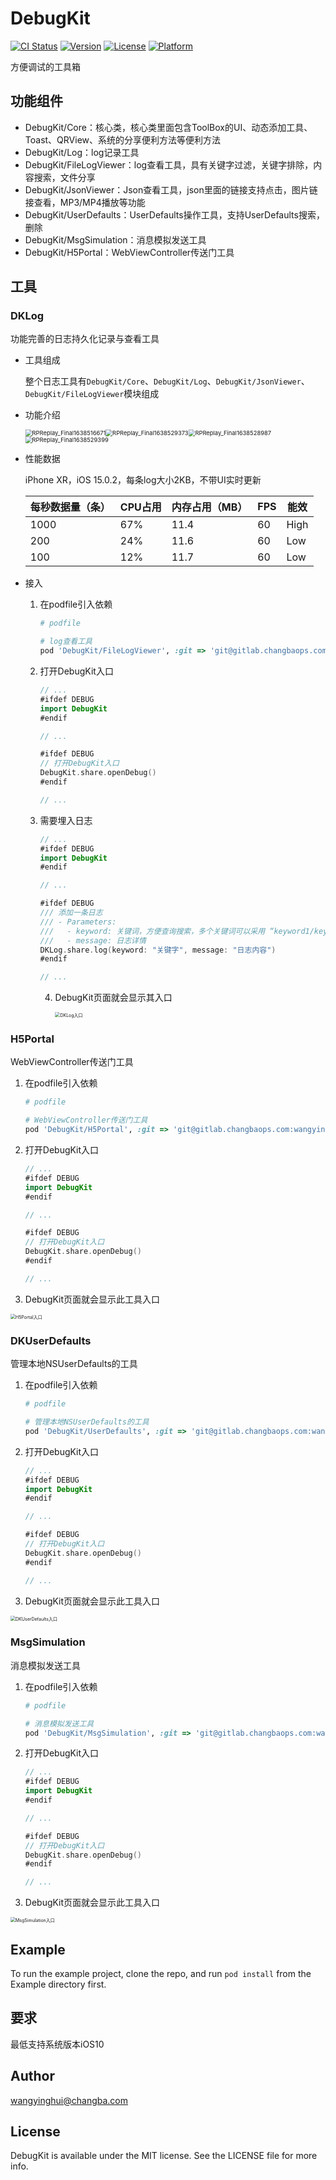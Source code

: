# DebugKit

[![CI Status](https://img.shields.io/travis/iyinghui@163.com/DebugKit.svg?style=flat)](https://travis-ci.org/iyinghui@163.com/DebugKit)
[![Version](https://img.shields.io/cocoapods/v/DebugKit.svg?style=flat)](https://cocoapods.org/pods/DebugKit)
[![License](https://img.shields.io/cocoapods/l/DebugKit.svg?style=flat)](https://cocoapods.org/pods/DebugKit)
[![Platform](https://img.shields.io/cocoapods/p/DebugKit.svg?style=flat)](https://cocoapods.org/pods/DebugKit)

方便调试的工具箱

## 功能组件

- DebugKit/Core：核心类，核心类里面包含ToolBox的UI、动态添加工具、Toast、QRView、系统的分享便利方法等便利方法
- DebugKit/Log：log记录工具
- DebugKit/FileLogViewer：log查看工具，具有关键字过滤，关键字排除，内容搜索，文件分享
- DebugKit/JsonViewer：Json查看工具，json里面的链接支持点击，图片链接查看，MP3/MP4播放等功能
- DebugKit/UserDefaults：UserDefaults操作工具，支持UserDefaults搜索，删除
- DebugKit/MsgSimulation：消息模拟发送工具
- DebugKit/H5Portal：WebViewController传送门工具

## 工具

### DKLog

功能完善的日志持久化记录与查看工具

- 工具组成

  整个日志工具有`DebugKit/Core`、`DebugKit/Log`、`DebugKit/JsonViewer`、`DebugKit/FileLogViewer`模块组成

- 功能介绍

  <img src="Docs/img/RPReplay_Final1638516671.gif" alt="RPReplay_Final1638516671" style="zoom: 67%;" /><img src="Docs/img/RPReplay_Final1638529373.gif" alt="RPReplay_Final1638529373" style="zoom: 67%;" /><img src="Docs/img/RPReplay_Final1638528987.gif" alt="RPReplay_Final1638528987" style="zoom: 67%;" /><img src="Docs/img/RPReplay_Final1638529399.gif" alt="RPReplay_Final1638529399" style="zoom:67%;" />

  

- 性能数据

  iPhone XR，iOS 15.0.2，每条log大小2KB，不带UI实时更新

  | 每秒数据量（条） | CPU占用 | 内存占用（MB） | FPS  | 能效 |
  | ---------------- | ------- | -------------- | ---- | ---- |
  | 1000             | 67%     | 11.4           | 60   | High |
  | 200              | 24%     | 11.6           | 60   | Low  |
  | 100              | 12%     | 11.7           | 60   | Low  |
  
  
  
- 接入

  1. 在podfile引入依赖

     ```ruby
     # podfile
     
     # log查看工具
     pod 'DebugKit/FileLogViewer', :git => 'git@gitlab.changbaops.com:wangyinghui/DebugKit.git', :configurations => ['Debug']
     ```

  2. 打开DebugKit入口

     ```swift
     // ...
     #ifdef DEBUG
     import DebugKit
     #endif
     
     // ...
     
     #ifdef DEBUG  
     // 打开DebugKit入口
     DebugKit.share.openDebug()
     #endif
     
     // ...
     
     ```

  3. 需要埋入日志

     ```swift
     // ...
     #ifdef DEBUG
     import DebugKit
     #endif
     
     // ...
     
     #ifdef DEBUG  
     /// 添加一条日志
     /// - Parameters:
     ///   - keyword: 关键词，方便查询搜索，多个关键词可以采用 “keyword1/keyword2”
     ///   - message: 日志详情
     DKLog.share.log(keyword: "关键字", message: "日志内容")
     #endif
     
     // ...
     
     
     ```

     4. DebugKit页面就会显示其入口

        <img src="Docs/img/DKLog入口.jpg" alt="DKLog入口" style="zoom:50%;" />

### H5Portal

WebViewController传送门工具

1. 在podfile引入依赖

   ```ruby
   # podfile
   
   # WebViewController传送门工具
   pod 'DebugKit/H5Portal', :git => 'git@gitlab.changbaops.com:wangyinghui/DebugKit.git', :configurations => ['Debug']
   ```

2. 打开DebugKit入口

   ```swift
   // ...
   #ifdef DEBUG
   import DebugKit
   #endif
   
   // ...
   
   #ifdef DEBUG  
   // 打开DebugKit入口
   DebugKit.share.openDebug()
   #endif
   
   // ...
   
   ```

3.  DebugKit页面就会显示此工具入口

   <img src="Docs/img/H5Portal入口.jpg" alt="H5Portal入口" style="zoom: 50%;" />

### DKUserDefaults

管理本地NSUserDefaults的工具

1. 在podfile引入依赖

   ```ruby
   # podfile
   
   # 管理本地NSUserDefaults的工具
   pod 'DebugKit/UserDefaults', :git => 'git@gitlab.changbaops.com:wangyinghui/DebugKit.git', :configurations => ['Debug']
   ```

2. 打开DebugKit入口

   ```swift
   // ...
   #ifdef DEBUG
   import DebugKit
   #endif
   
   // ...
   
   #ifdef DEBUG  
   // 打开DebugKit入口
   DebugKit.share.openDebug()
   #endif
   
   // ...
   
   ```

3.   DebugKit页面就会显示此工具入口

   <img src="Docs/img/DKUserDefaults入口.jpg" alt="DKUserDefaults入口" style="zoom: 50%;" />

### MsgSimulation

消息模拟发送工具

1. 在podfile引入依赖

   ```ruby
   # podfile
   
   # 消息模拟发送工具
   pod 'DebugKit/MsgSimulation', :git => 'git@gitlab.changbaops.com:wangyinghui/DebugKit.git', :configurations => ['Debug']
   ```

2. 打开DebugKit入口

   ```swift
   // ...
   #ifdef DEBUG
   import DebugKit
   #endif
   
   // ...
   
   #ifdef DEBUG  
   // 打开DebugKit入口
   DebugKit.share.openDebug()
   #endif
   
   // ...
   
   ```

3.   DebugKit页面就会显示此工具入口

   <img src="Docs/img/MsgSimulation入口.jpg" alt="MsgSimulation入口" style="zoom: 50%;" />

## Example

To run the example project, clone the repo, and run `pod install` from the Example directory first.

## 要求

最低支持系统版本iOS10

## Author

wangyinghui@changba.com

## License

DebugKit is available under the MIT license. See the LICENSE file for more info.
